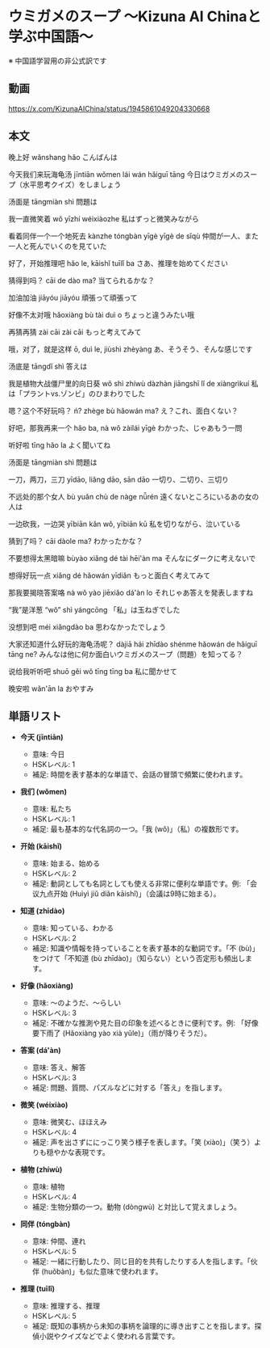 # ウミガメのスープ 〜Kizuna AI Chinaと学ぶ中国語〜
※ 中国語学習用の非公式訳です

## 動画
https://x.com/KizunaAIChina/status/1945861049204330668

## 本文

晚上好
wǎnshang hǎo
こんばんは

今天我们来玩海龟汤
jīntiān wǒmen lái wán hǎiguī tāng
今日はウミガメのスープ（水平思考クイズ）をしましょう

汤面是
tāngmiàn shì
問題は

我一直微笑着
wǒ yīzhí wéixiàozhe
私はずっと微笑みながら

看着同伴一个一个地死去
kànzhe tóngbàn yīgè yīgè de sǐqù
仲間が一人、また一人と死んでいくのを見ていた

好了，开始推理吧
hǎo le, kāishǐ tuīlǐ ba
さあ、推理を始めてください

猜得到吗？
cāi de dào ma?
当てられるかな？

加油加油
jiāyóu jiāyóu
頑張って頑張って

好像不太对哦
hǎoxiàng bù tài duì o
ちょっと違うみたい哦

再猜再猜
zài cāi zài cāi
もっと考えてみて

哦，对了，就是这样
ō, duì le, jiùshì zhèyàng
あ、そうそう、そんな感じです

汤底是
tāngdǐ shì
答えは

我是植物大战僵尸里的向日葵
wǒ shì zhíwù dàzhàn jiāngshī lǐ de xiàngrìkuí
私は「プラントvs.ゾンビ」のひまわりでした

嗯？这个不好玩吗？
ń? zhège bù hǎowán ma?
え？これ、面白くない？

好吧，那我再来一个
hǎo ba, nà wǒ zàilái yīgè
わかった、じゃあもう一問

听好啦
tīng hǎo la
よく聞いてね

汤面是
tāngmiàn shì
問題は

一刀，两刀，三刀
yīdāo, liǎng dāo, sān dāo
一切り、二切り、三切り

不远处的那个女人
bù yuǎn chù de nàge nǚrén
遠くないところにいるあの女の人は

一边砍我，一边哭
yībiān kǎn wǒ, yībiān kū
私を切りながら、泣いている

猜到了吗？
cāi dàole ma?
わかったかな？

不要想得太黑暗嘛
bùyào xiǎng dé tài hēi'àn ma
そんなにダークに考えないで

想得好玩一点
xiǎng dé hǎowán yīdiǎn
もっと面白く考えてみて

那我要揭晓答案咯
nà wǒ yào jiēxiǎo dá'àn lo
それじゃあ答えを発表しますね

“我”是洋葱
“wǒ” shì yángcōng
「私」は玉ねぎでした

没想到吧
méi xiǎngdào ba
思わなかったでしょう

大家还知道什么好玩的海龟汤呢？
dàjiā hái zhīdào shénme hǎowán de hǎiguī tāng ne?
みんなは他に何か面白いウミガメのスープ（問題）を知ってる？

说给我听听吧
shuō gěi wǒ tīng tīng ba
私に聞かせて

晚安啦
wǎn'ān la
おやすみ

## 単語リスト

* **今天 (jīntiān)**
    * 意味: 今日
    * HSKレベル: 1
    * 補足: 時間を表す基本的な単語で、会話の冒頭で頻繁に使われます。

* **我们 (wǒmen)**
    * 意味: 私たち
    * HSKレベル: 1
    * 補足: 最も基本的な代名詞の一つ。「我 (wǒ)」（私）の複数形です。

* **开始 (kāishǐ)**
    * 意味: 始まる、始める
    * HSKレベル: 2
    * 補足: 動詞としても名詞としても使える非常に便利な単語です。例: 「会议九点开始 (Huìyì jiǔ diǎn kāishǐ)」（会議は9時に始まる）。

* **知道 (zhīdào)**
    * 意味: 知っている、わかる
    * HSKレベル: 2
    * 補足: 知識や情報を持っていることを表す基本的な動詞です。「不 (bù)」をつけて「不知道 (bù zhīdào)」（知らない）という否定形も頻出します。

* **好像 (hǎoxiàng)**
    * 意味: ～のようだ、～らしい
    * HSKレベル: 3
    * 補足: 不確かな推測や見た目の印象を述べるときに便利です。例: 「好像要下雨了 (Hǎoxiàng yào xià yǔle)」（雨が降りそうだ）。

* **答案 (dá'àn)**
    * 意味: 答え、解答
    * HSKレベル: 3
    * 補足: 問題、質問、パズルなどに対する「答え」を指します。

* **微笑 (wéixiào)**
    * 意味: 微笑む、ほほえみ
    * HSKレベル: 4
    * 補足: 声を出さずににっこり笑う様子を表します。「笑 (xiào)」（笑う）よりも穏やかな表現です。

* **植物 (zhíwù)**
    * 意味: 植物
    * HSKレベル: 4
    * 補足: 生物分類の一つ。動物 (dòngwù) と対比して覚えましょう。

* **同伴 (tóngbàn)**
    * 意味: 仲間、連れ
    * HSKレベル: 5
    * 補足: 一緒に行動したり、同じ目的を共有したりする人を指します。「伙伴 (huǒbàn)」も似た意味で使われます。

* **推理 (tuīlǐ)**
    * 意味: 推理する、推理
    * HSKレベル: 5
    * 補足: 既知の事柄から未知の事柄を論理的に導き出すことを指します。探偵小説やクイズなどでよく使われる言葉です。
